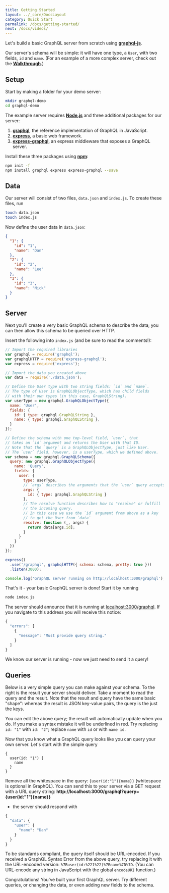 ```yaml
---
title: Getting Started
layout: ../_core/DocsLayout
category: Quick Start
permalink: /docs/getting-started/
next: /docs/videos/
---
```


Let's build a basic GraphQL server from scratch using **[graphql-js](https://github.com/graphql/graphql-js)**.

Our server's schema will be simple: it will have one type, a `User`, with two fields, `id` and `name`.
(For an example of a more complex server, check out the **[Walkthrough](../intro)**.)

## Setup

Start by making a folder for your demo server:

```sh
mkdir graphql-demo
cd graphql-demo
```

The example server requires **[Node.js](https://nodejs.org/en/)**
and three additional packages for our server:

1. **[graphql](https://github.com/graphql/graphql-js)**, the reference implementation of GraphQL in JavaScript.
2. **[express](https://github.com/strongloop/express)**, a basic web framework.
3. **[express-graphql](https://github.com/graphql/express-graphql)**, an express middleware that exposes a GraphQL server.

Install these three packages using **[npm](https://docs.npmjs.com/getting-started/installing-node)**:

```sh
npm init -f
npm install graphql express express-graphql --save
```

## Data

Our server will consist of two files, `data.json` and `index.js`.
To create these files, run

```sh
touch data.json
touch index.js
```

Now define the user data in `data.json`:

```json
{
  "1": {
    "id": "1",
    "name": "Dan"
  },
  "2": {
    "id": "2",
    "name": "Lee"
  },
  "3": {
    "id": "3",
    "name": "Nick"
  }
}
```

## Server

Next you'll create a very basic GraphQL schema to describe the data;
you can then allow this schema to be queried over HTTP.

Insert the following into `index.js` (and be sure to read the comments!):

```js
// Import the required libraries
var graphql = require('graphql');
var graphqlHTTP = require('express-graphql');
var express = require('express');

// Import the data you created above
var data = require('./data.json');

// Define the User type with two string fields: `id` and `name`.
// The type of User is GraphQLObjectType, which has child fields
// with their own types (in this case, GraphQLString).
var userType = new graphql.GraphQLObjectType({
  name: 'User',
  fields: {
    id: { type: graphql.GraphQLString },
    name: { type: graphql.GraphQLString },
  }
});

// Define the schema with one top-level field, `user`, that
// takes an `id` argument and returns the User with that ID.
// Note that the `query` is a GraphQLObjectType, just like User.
// The `user` field, however, is a userType, which we defined above.
var schema = new graphql.GraphQLSchema({
  query: new graphql.GraphQLObjectType({
    name: 'Query',
    fields: {
      user: {
        type: userType,
        // `args` describes the arguments that the `user` query accepts
        args: {
          id: { type: graphql.GraphQLString }
        },
        // The resolve function describes how to "resolve" or fulfill
        // the incoming query.
        // In this case we use the `id` argument from above as a key
        // to get the User from `data`
        resolve: function (_, args) {
          return data[args.id];
        }
      }
    }
  })
});

express()
  .use('/graphql', graphqlHTTP({ schema: schema, pretty: true }))
  .listen(3000);

console.log('GraphQL server running on http://localhost:3000/graphql');
```

<script data-inline>
var graphql = require('graphql');

var data = {
  "1": {
    "id": "1",
    "name": "Dan"
  },
  "2": {
    "id": "2",
    "name": "Lee"
  },
  "3": {
    "id": "3",
    "name": "Nick"
  }
};

var userType = new graphql.GraphQLObjectType({
  name: 'User',
  fields: {
    id: { type: graphql.GraphQLString },
    name: { type: graphql.GraphQLString },
  }
});

var schema = new graphql.GraphQLSchema({
  query: new graphql.GraphQLObjectType({
    name: 'Query',
    fields: {
      user: {
        type: userType,
        args: {
          id: { type: graphql.GraphQLString }
        },
        resolve: function (_, args) {
          return data[args.id];
        }
      }
    }
  })
});

global.schema = schema;
</script>

That's it - your basic GraphQL server is done! Start it by running

```sh
node index.js
```

The server should announce that it is running at
[localhost:3000/graphql](http://localhost:3000/graphql).
If you navigate to this address you will receive this notice:

```javascript
{
  "errors": [
    {
      "message": "Must provide query string."
    }
  ]
}
```

We know our server is running - now we just need to send it a query!

## Queries

Below is a very simple query you can make against your schema. To the right is
the result your server should deliver. Take a moment to read the query and the
result. Note that the result and query have the same basic "shape": whereas the
result is JSON key-value pairs, the query is the just the keys.

<script data-inline>
  import MiniGraphiQL from '../_core/MiniGraphiQL';
  renderHere(<MiniGraphiQL schema={global.schema} query={ `
{
  user(id: "1") {
    name
  }
}
`} />);
</script>

You can edit the above query; the result will automatically update when you do.
If you make a syntax mistake it will be underlined in red. Try replacing
`id: "1"` with `id: "2"`; replace `name` with `id` or with `name id`.

Now that you know what a GraphQL query looks like you can query your own server.
Let's start with the simple query

```
{
  user(id: "1") {
    name
  }
}
```

Remove all the whitespace in the query: `{user(id:"1"){name}}` (whitespace is optional in GraphQL).
You can send this to your server via a GET request with a URL query string:
**http://localhost:3000/graphql?query={user(id:"1"){name}}**
- the server should respond with

```javascript
{
  "data": {
    "user": {
      "name": "Dan"
    }
  }
}
```

To be standards compliant, the query itself should be URL-encoded.
If you received a GraphQL Syntax Error from the above query, try replacing it with
the URL-encoded version: `%7Buser(id:%221%22)%7Bname%7D%7D`.
(You can URL-encode any string in JavaScript with the global `encodeURI` function.)

Congratulations! You've built your first GraphQL server. Try different queries,
or changing the data, or even adding new fields to the schema.
